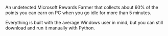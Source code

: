An undetected Microsoft Rewards Farmer that collects about 60% of the points you can earn on PC when you go idle for more than 5 minutes.

Everything is built with the average Windows user in mind, but you can still download and run it manually with Python.
